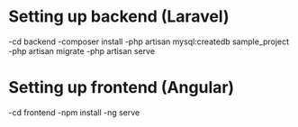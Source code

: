 # Setting up backend (Laravel)
-cd backend
-composer install
-php artisan mysql:createdb sample_project
-php artisan migrate
-php artisan serve


# Setting up frontend (Angular)
-cd frontend
-npm install
-ng serve
